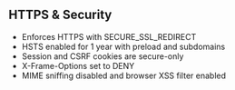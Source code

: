## HTTPS & Security
- Enforces HTTPS with SECURE_SSL_REDIRECT
- HSTS enabled for 1 year with preload and subdomains
- Session and CSRF cookies are secure-only
- X-Frame-Options set to DENY
- MIME sniffing disabled and browser XSS filter enabled

